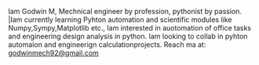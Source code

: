 Iam Godwin M, Mechnical engineer by profession, pythonist by passion.
|Iam currently learning Pyhton automation and scientific modules like Numpy,Sympy,Matplotlib etc.,
Iam interested in auotomation of office tasks and engineering design analysis in python. 
Iam looking to collab in pyhton automaion and engineerign calculationprojects. 
Reach ma at: godwinmech92@gmail.com
